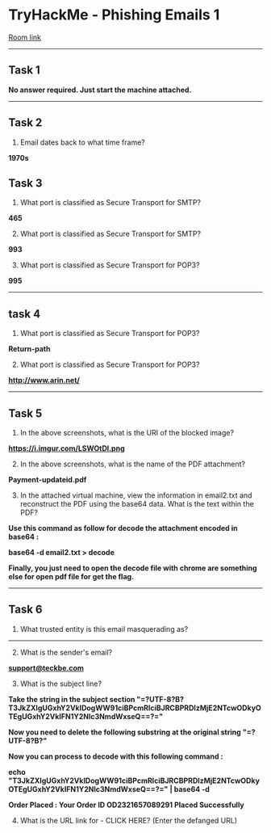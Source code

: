 # TryHackMe - Phishing Emails 1

[Room link](https://tryhackme.com/room/phishingemails1tryoe)

---

## Task 1 

**No answer required. Just start the machine attached.**

---

## Task 2

1. Email dates back to what time frame? 

**1970s**

## Task 3

1. What port is classified as Secure Transport for SMTP?

**465**

2. What port is classified as Secure Transport for SMTP?

**993**

3. What port is classified as Secure Transport for POP3?

**995**

---

## task 4

1. What port is classified as Secure Transport for POP3?

**Return-path**

2. What port is classified as Secure Transport for POP3?

**http://www.arin.net/**

---

## Task 5 

1. In the above screenshots, what is the URI of the blocked image?

**https://i.imgur.com/LSWOtDI.png**

2. In the above screenshots, what is the name of the PDF attachment?

**Payment-updateid.pdf**

3. In the attached virtual machine, view the information in email2.txt and reconstruct the PDF using the base64 data. What is the text within the PDF?

**Use this command as follow for decode the attachment encoded in base64 :**

**base64 -d email2.txt > decode**

**Finally, you just need to open the decode file with chrome are something else for open pdf file for get the flag.**

---

## Task 6

1. What trusted entity is this email masquerading as?

****

2. What is the sender's email?

**support@teckbe.com**

3. What is the subject line? 

**Take the string in the subject section "=?UTF-8?B?T3JkZXIgUGxhY2VkIDogWW91ciBPcmRlciBJRCBPRDIzMjE2NTcwODkyOTEgUGxhY2VkIFN1Y2Nlc3NmdWxseQ==?="**

**Now you need to delete the following substring at the original string "=?UTF-8?B?"**

**Now you can process to decode with this following command :**

**echo "T3JkZXIgUGxhY2VkIDogWW91ciBPcmRlciBJRCBPRDIzMjE2NTcwODkyOTEgUGxhY2VkIFN1Y2Nlc3NmdWxseQ==?=" | base64 -d**

**Order Placed : Your Order ID OD2321657089291 Placed Successfully**

4. What is the URL link for - CLICK HERE? (Enter the defanged URL)
